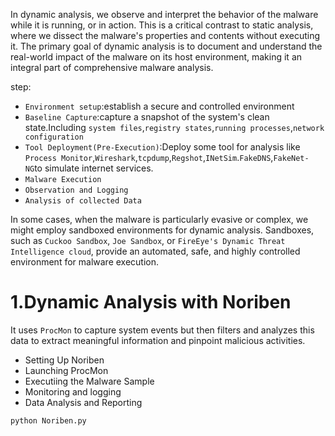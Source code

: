 In dynamic analysis, we observe and interpret the behavior of the malware while it is running, or in action. This is a critical contrast to static analysis, where we dissect the malware's properties and contents without executing it. The primary goal of dynamic analysis is to document and understand the real-world impact of the malware on its host environment, making it an integral part of comprehensive malware analysis.

step:

- `Environment setup`:establish a secure and controlled environment
- `Baseline Capture`:capture a snapshot of the system's clean state.Including `system files`,`registry states`,`running processes`,`network configuration`
- `Tool Deployment(Pre-Execution)`:Deploy some tool for analysis like `Process Monitor`,`Wireshark`,`tcpdump`,`Regshot`,`INetSim`.`FakeDNS`,`FakeNet-NG`to simulate internet services.
- `Malware Execution`
- `Observation and Logging`
- `Analysis of collected Data`

In some cases, when the malware is particularly evasive or complex, we might employ sandboxed environments for dynamic analysis. Sandboxes, such as `Cuckoo Sandbox`, `Joe Sandbox`, or `FireEye's Dynamic Threat Intelligence cloud`, provide an automated, safe, and highly controlled environment for malware execution. 

# 1.Dynamic Analysis with Noriben

 It uses `ProcMon` to capture system events but then filters and analyzes this data to extract meaningful information and pinpoint malicious activities.

- Setting Up Noriben
- Launching ProcMon
- Executiing the Malware Sample
- Monitoring and logging
- Data Analysis and Reporting

```shell
python Noriben.py
```





